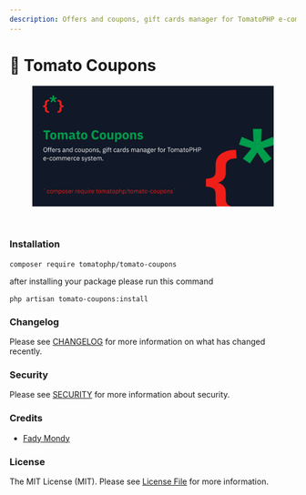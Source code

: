 ```yaml
---
description: Offers and coupons, gift cards manager for TomatoPHP e-commerce system.
---
```


# 💯 Tomato Coupons

<figure><img src="../../.gitbook/assets/screenshot (1) (1) (1) (1).png" alt=""><figcaption></figcaption></figure>

<figure><img src="../../.gitbook/assets/Screenshot 2023-11-23 at 4.43.02 PM (1).png" alt=""><figcaption></figcaption></figure>

### Installation

```
composer require tomatophp/tomato-coupons
```

after installing your package please run this command

```
php artisan tomato-coupons:install
```

### Changelog

Please see [CHANGELOG](https://github.com/tomatophp/tomato-coupons/blob/master/CHANGELOG.md) for more information on what has changed recently.

### Security

Please see [SECURITY](https://github.com/tomatophp/tomato-coupons/blob/master/SECURITY.md) for more information about security.

### Credits

* [Fady Mondy](mailto:info@3x1.io)

### License

The MIT License (MIT). Please see [License File](https://github.com/tomatophp/tomato-coupons/blob/master/LICENSE.md) for more information.
